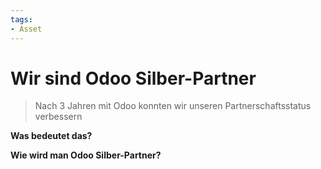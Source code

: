 ```yaml
---
tags:
- Asset
---
```

# Wir sind Odoo Silber-Partner

> Nach 3 Jahren mit Odoo konnten wir unseren Partnerschaftsstatus verbessern


**Was bedeutet das?**

**Wie wird man Odoo Silber-Partner?**
